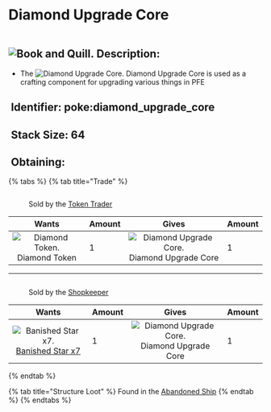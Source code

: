 # Diamond Upgrade Core

<figure><img src="https://github.com/user-attachments/assets/8a39a047-08e9-45b1-ad5e-4b67a9fe7f67" alt=""><figcaption></figcaption></figure>

## <img src="https://minecraft.wiki/images/Book_and_Quill_JE2_BE2.png?2128f" alt="Book and Quill." data-size="line"> Description: <a href="#description" id="description"></a>

* The <img src="https://github.com/user-attachments/assets/8a39a047-08e9-45b1-ad5e-4b67a9fe7f67" alt="Diamond Upgrade Core." data-size="line"> Diamond Upgrade Core is used as a crafting component for upgrading various things in PFE

## <img src="https://minecraft.wiki/images/Name_Tag_JE2_BE2.png?cbdc1" alt="" data-size="line"> Identifier: **poke:diamond\_upgrade\_core** <a href="#identifier" id="identifier"></a>

## <img src="https://minecraft.wiki/images/Light_Gray_Bundle_JE1_BE1.png?b552e" alt="" data-size="line"> Stack Size: 64 <a href="#stack-size" id="stack-size"></a>

## <img src="https://minecraft.wiki/images/thumb/Crafting_Table_JE4_BE3.png/150px-Crafting_Table_JE4_BE3.png?5767f" alt="" data-size="line"> Obtaining: <a href="#obtaining" id="obtaining"></a>

{% tabs %}
{% tab title="Trade" %}
<figure><img src="https://github.com/user-attachments/assets/30c5b799-c00c-4ecd-b540-59b99cce7cbe" alt=""><figcaption><p>Sold by the <a href="../../mobs/traders/token-trader.md">Token Trader</a></p></figcaption></figure>

<table><thead><tr><th align="center">Wants</th><th data-type="number">Amount</th><th align="center">Gives</th><th data-type="number">Amount</th></tr></thead><tbody><tr><td align="center"> <img src="https://github.com/user-attachments/assets/343bd597-b2ac-46ba-85a1-b711385968ff" alt="Diamond Token." data-size="line"> Diamond Token</td><td>1</td><td align="center"><img src="https://github.com/user-attachments/assets/8a39a047-08e9-45b1-ad5e-4b67a9fe7f67" alt="Diamond Upgrade Core." data-size="line"> Diamond Upgrade Core</td><td>1</td></tr></tbody></table>

***

<figure><img src="https://github.com/user-attachments/assets/adc1c7b5-4611-4b54-b1a4-1fcaafe6c896" alt=""><figcaption><p>Sold by the <a href="../../mobs/traders/shopkeeper.md">Shopkeeper</a></p></figcaption></figure>

<table><thead><tr><th align="center">Wants</th><th data-type="number">Amount</th><th align="center">Gives</th><th data-type="number">Amount</th></tr></thead><tbody><tr><td align="center"><img src="https://github.com/user-attachments/assets/e46be6a6-95e6-4a01-bf93-b449fa7a87ac" alt="Banished Star x7." data-size="line"> <a href="../banished-stars/banished-star-x7.md">Banished Star x7</a></td><td>1</td><td align="center"><img src="https://github.com/user-attachments/assets/8a39a047-08e9-45b1-ad5e-4b67a9fe7f67" alt="Diamond Upgrade Core." data-size="line"> Diamond Upgrade Core</td><td>1</td></tr></tbody></table>
{% endtab %}

{% tab title="Structure Loot" %}
Found in the [Abandoned Ship](https://pfewiki.gitbook.io/home/sturctures/abandoned-ship)
{% endtab %}
{% endtabs %}

